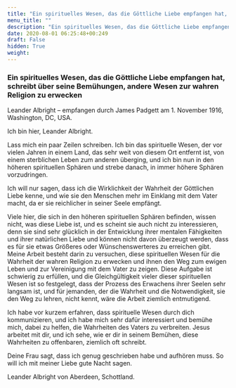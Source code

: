 ```yaml
---
title: "Ein spirituelles Wesen, das die Göttliche Liebe empfangen hat, schreibt über seine Bemühungen, andere Wesen zur wahren Religion zu erwecken"
menu_title: ""
description: "Ein spirituelles Wesen, das die Göttliche Liebe empfangen hat, schreibt über seine Bemühungen, andere Wesen zur wahren Religion zu erwecken"
date: 2020-08-01 06:25:48+00:249
draft: False
hidden: True
weight:
---
```

### Ein spirituelles Wesen, das die Göttliche Liebe empfangen hat, schreibt über seine Bemühungen, andere Wesen zur wahren Religion zu erwecken

Leander Albright – empfangen durch James Padgett am 1. November 1916, Washington, DC, USA.

Ich bin hier, Leander Albright.

Lass mich ein paar Zeilen schreiben. Ich bin das spirituelle Wesen, der vor vielen Jahren in einem Land, das sehr weit von diesem Ort entfernt ist, von einem sterblichen Leben zum anderen überging, und ich bin nun in den höheren spirituellen Sphären und strebe danach, in immer höhere Sphären vorzudringen.

Ich will nur sagen, dass ich die Wirklichkeit der Wahrheit der Göttlichen Liebe kenne, und wie sie den Menschen mehr im Einklang mit dem Vater macht, da er sie reichlicher in seiner Seele empfängt.

Viele hier, die sich in den höheren spirituellen Sphären befinden, wissen nicht, was diese Liebe ist, und es scheint sie auch nicht zu interessieren, denn sie sind sehr glücklich in der Entwicklung ihrer mentalen Fähigkeiten und ihrer natürlichen Liebe und können nicht davon überzeugt werden, dass es für sie etwas Größeres oder Wünschenswerteres zu erreichen gibt. Meine Arbeit besteht darin zu versuchen, diese spirituellen Wesen für die Wahrheit der wahren Religion zu erwecken und ihnen den Weg zum ewigen Leben und zur Vereinigung mit dem Vater zu zeigen. Diese Aufgabe ist schwierig zu erfüllen, und die Gleichgültigkeit vieler dieser spirituellen Wesen ist so festgelegt, dass der Prozess des Erwachens ihrer Seelen sehr langsam ist, und für jemanden, der die Wahrheit und die Notwendigkeit, sie den Weg zu lehren, nicht kennt, wäre die Arbeit ziemlich entmutigend.

Ich habe vor kurzem erfahren, dass spirituelle Wesen durch dich kommunizieren, und ich habe mich sehr dafür interessiert und bemühe mich, dabei zu helfen, die Wahrheiten des Vaters zu verbreiten. Jesus arbeitet mit dir, und ich sehe, wie er dir in seinem Bemühen, diese Wahrheiten zu offenbaren, ziemlich oft schreibt.

Deine Frau sagt, dass ich genug geschrieben habe und aufhören muss. So will ich mit meiner Liebe gute Nacht sagen.

Leander Albright von Aberdeen, Schottland.
